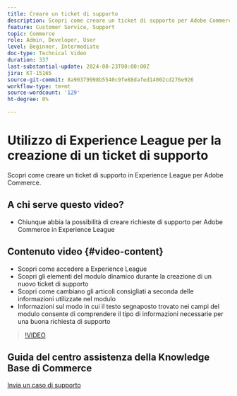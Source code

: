 ```yaml
---
title: Creare un ticket di supporto
description: Scopri come creare un ticket di supporto per Adobe Commerce in Experience League
feature: Customer Service, Support
topic: Commerce
role: Admin, Developer, User
level: Beginner, Intermediate
doc-type: Technical Video
duration: 337
last-substantial-update: 2024-08-23T00:00:00Z
jira: KT-15165
source-git-commit: 8a90379998b5540c9fe88dafed14002cd276e926
workflow-type: tm+mt
source-wordcount: '129'
ht-degree: 0%

---
```



# Utilizzo di Experience League per la creazione di un ticket di supporto

Scopri come creare un ticket di supporto in Experience League per Adobe Commerce.

## A chi serve questo video?

* Chiunque abbia la possibilità di creare richieste di supporto per Adobe Commerce in Experience League

## Contenuto video {#video-content}

* Scopri come accedere a Experience League
* Scopri gli elementi del modulo dinamico durante la creazione di un nuovo ticket di supporto
* Scopri come cambiano gli articoli consigliati a seconda delle informazioni utilizzate nel modulo
* Informazioni sul modo in cui il testo segnaposto trovato nei campi del modulo consente di comprendere il tipo di informazioni necessarie per una buona richiesta di supporto

>[!VIDEO](https://video.tv.adobe.com/v/3433065?learn=on)

## Guida del centro assistenza della Knowledge Base di Commerce

[Invia un caso di supporto](https://experienceleague.adobe.com/en/docs/commerce-knowledge-base/kb/help-center-guide/magento-help-center-user-guide#support-case)
